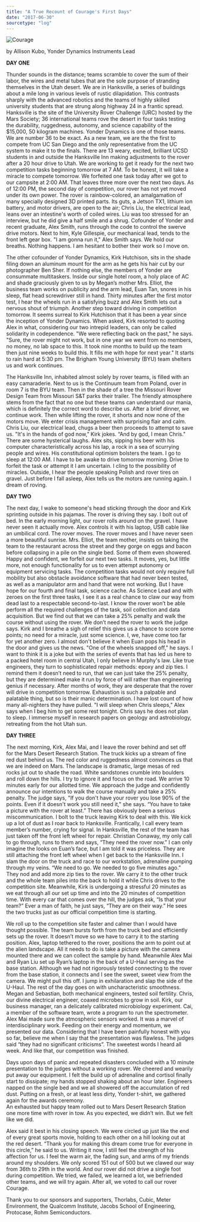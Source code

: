```yaml
---
title: "A True Recount of Courage's First Days"
date: "2017-06-30"
sourcetype: "log"
---
```


![Courage](./urc/courage.jpg)


by Allison Kubo, Yonder Dynamics Instruments Lead


**DAY ONE**

Thunder sounds in the distance; teams scramble to cover the sum of their labor, the wires and metal tubes that are the sole purpose of stranding themselves in the Utah desert. We are in Hanksville, a series of buildings about a mile long in various levels of rustic dilapidation. This contrasts sharply with the advanced robotics and the teams of highly skilled university students that are strung along highway 24 in a frantic spread. Hanksville is the site of the University Rover Challenge (URC) hosted by the Mars Society; 36 international teams rove the desert in four tasks testing the durability, ruggedness, autonomy, and science capability of the $15,000, 50 kilogram machines. Yonder Dynamics is one of those teams. We are number 36 to be exact. As a new team, we are the the first to compete from UC San Diego and the only representative from the UC system to make it to the finals. There are 13 weary, excited, brilliant UCSD students in and outside the Hanksville Inn making adjustments to the rover after a 20 hour drive to Utah. We are working to get it ready for the next two competition tasks beginning tomorrow at 7 AM. To be honest, it will take a miracle to compete tomorrow. We forfeited one task today after we got to our campsite at 2:00 AM. That leaves three more over the next two days. As of 12:00 PM, the second day of competition, our rover has not yet moved under its own power. The rover is rainbow-colored, an amalgamation of many specially designed 3D printed parts. Its guts, a Jetson TX1, lithium ion battery, and motor drivers, are open to the air; Chris Liu, the electrical lead, leans over an intestine's worth of coiled wires. Liu was too stressed for an interview, but he did give a half smile and a shrug.  Cofounder of Yonder and recent graduate, Alex Smith, runs through the code to control the swerve drive motors. Next to him, Kyle Gillespie, our mechanical lead, tends to the front left gear box. "I am gonna run it," Alex Smith says. We hold our breaths. Nothing happens. I am hesitant to bother their work so I move on. 

The other cofounder of Yonder Dynamics, Kirk Hutchison, sits in the shade filing down an aluminum mount for the arm as he gets his hair cut by our photographer Ben Sher. If nothing else, the members of Yonder are consummate multitaskers. Inside our single hotel room, a holy place of AC and shade graciously given to us by Megan’s mother Mrs. Elliot, the business team works on publicity and the arm lead, Euan Tan, snores in his sleep, flat head screwdriver still in hand. Thirty minutes after the first motor test, I hear the wheels run in a satisfying buzz and Alex Smith lets out a nervous shout of triumph. Another step toward driving in competition tomorrow. It seems surreal to Kirk Hutchison that it has been a year since the inception of Yonder Dynamics. When asked, Kirk resorted to quoting Alex in what, considering our two intrepid leaders, can only be called solidarity in codependence. "We were reflecting back on the past," he says. "Sure, the rover might not work, but in one year we went from no members, no money, no lab space to this. It took nine months to build up the team then just nine weeks to build this. It fills me with hope for next year." It starts to rain hard at 5:30 pm. The Brigham Young University (BYU) team shelters us and work continues. 
    
The Hanksville Inn, inhabited almost solely by rover teams, is filled with an easy camaraderie.  Next to us is the Continuum team from Poland, over in room 7 is the BYU team. Then in the shade of a tree the Missouri Rover Design Team from Missouri S&T parks their trailer. The friendly atmosphere stems from the fact that no one but these teams can understand our mania, which is definitely the correct word to describe us. After a brief dinner, we continue work. Then while lifting the rover, it shorts and now none of the motors move. We enter crisis management with surprising flair and calm. Chris Liu, our electrical lead, chugs a beer then proceeds to attempt to save us. "It's in the hands of god now,” Kirk jokes. “And by god, I mean Chris." There are some hysterical laughs. Alex sits, sipping his beer with his computer characteristically across his lap, a rock in a sea of scurrying people and wires. His constitutional optimism bolsters the team. I go to sleep at 12:00 AM. I have to be awake to drive tomorrow morning. Drive to forfeit the task or attempt it I am uncertain. I cling to the possibility of miracles. Outside, I hear the people speaking Polish and rover tires on gravel. Just before I fall asleep, Alex tells us the motors are running again. I dream of roving. 

**DAY TWO**

The next day, I wake to someone's head sticking through the door and Kirk sprinting outside in his pajamas. The rover is driving they say. I bolt out of bed. In the early morning light, our rover rolls around on the gravel. I have never seen it actually move. Alex controls it with his laptop, USB cable like an umbilical cord. The rover moves. The rover moves and I have never seen a more beautiful sunrise. Mrs. Elliot, the team mother, insists on taking the team to the restaurant across the street and they gorge on eggs and bacon before collapsing in a pile on the single bed. Some of them even showered. Happy and confident, we forfeit our next two tasks. It moves, yes, but little more, not enough functionality for us to even attempt autonomy or equipment servicing tasks. The competition tasks would not only require full mobility but also obstacle avoidance software that had never been tested, as well as a manipulator arm and hand that were not working. But I have hope for our fourth and final task, science cache. As Science Lead and with zeroes on the first three tasks, I see it as a real chance to claw our way from dead last to a respectable second-to-last. I know the rover won’t be able perform all the required challenges of the task, soil collection and data acquisition. But we find out that we can take a 25% penalty and walk the course without using the rover. We don’t need the rover to work the judge says. Kirk and I breathe a sigh of relief this gives us a chance to score some points; no need for a miracle, just some science. I, we, have come too far for yet another zero.
I almost don't believe it when Euan pops his head in the door and gives us the news. "One of the wheels snapped off," he says. I want to think it is a joke but with the series of events that has led us here to a packed hotel room in central Utah, I only believe in Murphy's law. Like true engineers, they turn to sophisticated repair methods: epoxy and zip ties. I remind them it doesn’t need to run, that we can just take the 25% penalty, but they are determined make it run by force of will rather than engineering genius if necessary. After months of work, they are desperate that the rover will drive in competition tomorrow. Exhaustion is such a palpable and palatable thing, but so is their manic determination. I have lost count of how many all-nighters they have pulled. "I will sleep when Chris sleeps," Alex says when I beg him to get some rest tonight. Chris says he does not plan to sleep. I immerse myself in research papers on geology and astrobiology, retreating from the hot Utah sun. 


**DAY THREE**

The next morning, Kirk, Alex Mai, and I leave the rover behind and set off for the Mars Desert Research Station. The truck kicks up a stream of fine red dust behind us. The red color and ruggedness almost convinces us that we are indeed on Mars. The landscape is dramatic, large mesas of red rocks jut out to shade the road. White sandstones crumble into boulders and roll down the hills. I try to ignore it and focus on the road. We arrive 10 minutes early for our allotted time. We approach the judge and confidently announce our intentions to walk the course manually and take a 25% penalty. The judge says, "If you don't have your rover you lose 90% of the points. Even if it doesn't work you still need it," she says. “You have to take a picture with the rover at least.” There has obviously been a serious miscommunication. I bolt to the truck leaving Kirk to deal with this. We kick up a lot of dust as I roar back to Hanksville. Frantically, I call every team member’s number, crying for signal. In Hanksville, the rest of the team has just taken off the front left wheel for repair. Christian Conaway, my only call to go through, runs to them and says, “They need the rover now.” I can only imagine the looks on Euan’s face, but I am told it was priceless. They are still attaching the front left wheel when I get back to the Hanksville Inn. I slam the door on the truck and race to our workstation, adrenaline pumping through my veins. “We need to go. We needed to go five minutes ago.”  They nod and add more zip ties to the rover. We carry it to the other truck and the whole team piles into the back to hold it while Chris drives to the competition site. Meanwhile, Kirk is undergoing a stressful 20 minutes as we eat through all our set up time and into the 20 minutes of competition time. With every car that comes over the hill, the judges ask, “Is that your team?” Ever a man of faith, he just says, “They are on their way.” He sees the two trucks just as our official competition time is starting. 

We roll up to the competition site faster and calmer than I would have thought possible. The team bursts forth from the truck bed and efficiently sets up the rover. It doesn’t move so we have to carry it to the starting position. Alex, laptop tethered to the rover, positions the arm to point out at the alien landscape. All it needs to do is take a picture with the camera mounted there and we can collect the sample by hand. Meanwhile Alex Mai and Ryan Liu set up Ryan’s laptop in the back of a U-Haul serving as the base station. Although we had not rigorously tested connecting to the rover from the base station, it connects and I see the sweet, sweet view from the camera. We might pull this off. I jump in exhilaration and slap the side of the U-Haul. The rest of the day goes on with uncharacteristic smoothness. Megan and Sebastian, both mechanical engineers, tested soil fertility. Chris, our divine electrical engineer, coaxed microbes to grow in soil. Kirk, our business manager, ran a delicately calibrated microbiology experiment. Cai, a member of the software team, wrote a program to run the spectrometer. Alex Mai made sure the atmospheric sensors worked. It was a marvel of interdisciplinary work. Feeding on their energy and momentum, we presented our data. Considering that I have been painfully honest with you so far, believe me when I say that the presentation was flawless. The judges said “they had no significant criticisms”. The sweetest words I heard all week.   And like that, our competition was finished. 

Days upon days of panic and repeated disasters concluded with a 10 minute presentation to the judges without a working rover. We cheered and wearily put away our equipment. I felt the build up of adrenaline and cortisol finally start to dissipate; my hands stopped shaking about an hour later. Engineers napped on the single bed and we all showered off the accumulation of red dust. Putting on a fresh, or at least less dirty, Yonder t-shirt, we gathered again for the awards ceremony.  
An exhausted but happy team rolled out to Mars Desert Research Station one more time with rover in tow. As you expected, we didn’t win. But we felt like we did. 

Alex said it best in his closing speech. We were circled up just like the end of every great sports movie, holding to each other on a hill looking out at the red desert. “Thank you for making this dream come true for everyone in this circle,” he said to us. Writing it now, I still feel the strength of his affection for us. I feel the warm air, the fading sun, and arms of my friends around my shoulders. We only scored 151 out of 500 but we clawed our way from 36th to 29th in the world. And our rover did not drive a single foot during competition. We tried, we failed, we learned a lot, we befriended other teams, and we will try again. After all, we voted to call our rover Courage.

Thank you to our sponsors and supporters, Thorlabs, Cubic, Meter Environment, the Qualcomm Institute, Jacobs School of Engineering, Protocase, Rohm Semiconductors. 


